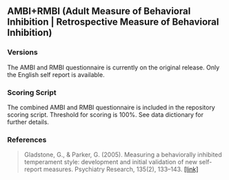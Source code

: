 ## AMBI+RMBI (Adult Measure of Behavioral Inhibition | Retrospective Measure of Behavioral Inhibition)

### Versions
The AMBI and RMBI questionnaire is currently on the original release. Only the English self report is available.


### Scoring Script
The combined AMBI and RMBI questionnaire is included in the repository scoring script. Threshold for scoring is 100%. See data dictionary for further details.


### References
> Gladstone, G., & Parker, G. (2005). Measuring a behaviorally inhibited temperament style: development and initial validation of new self-report measures. Psychiatry Research, 135(2), 133–143. [[link]](https://pubmed.ncbi.nlm.nih.gov/15922458/)